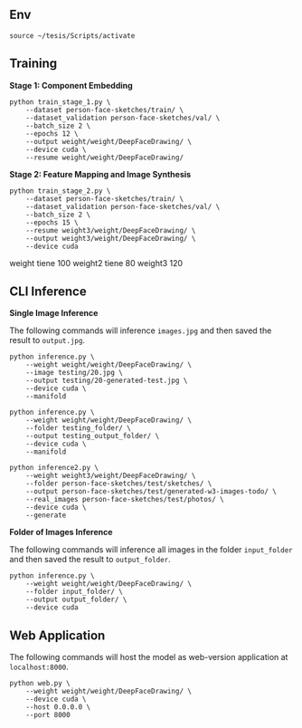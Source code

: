 ## Env

`source ~/tesis/Scripts/activate`

## Training

**Stage 1: Component Embedding**

```
python train_stage_1.py \
    --dataset person-face-sketches/train/ \
    --dataset_validation person-face-sketches/val/ \
    --batch_size 2 \
    --epochs 12 \
    --output weight/weight/DeepFaceDrawing/ \
    --device cuda \
    --resume weight/weight/DeepFaceDrawing/
```

**Stage 2: Feature Mapping and Image Synthesis**

```
python train_stage_2.py \
    --dataset person-face-sketches/train/ \
    --dataset_validation person-face-sketches/val/ \
    --batch_size 2 \
    --epochs 15 \
    --resume weight3/weight/DeepFaceDrawing/ \
    --output weight3/weight/DeepFaceDrawing/ \
    --device cuda
```

weight tiene 100
weight2 tiene 80
weight3 120

## CLI Inference

**Single Image Inference**

The following commands will inference `images.jpg` and then saved the result to `output.jpg`.

```
python inference.py \
    --weight weight/weight/DeepFaceDrawing/ \
    --image testing/20.jpg \
    --output testing/20-generated-test.jpg \
    --device cuda \
    --manifold
```

```
python inference.py \
    --weight weight/weight/DeepFaceDrawing/ \
    --folder testing_folder/ \
    --output testing_output_folder/ \
    --device cuda \
    --manifold
```

```
python inference2.py \
    --weight weight3/weight/DeepFaceDrawing/ \
    --folder person-face-sketches/test/sketches/ \
    --output person-face-sketches/test/generated-w3-images-todo/ \
    --real_images person-face-sketches/test/photos/ \
    --device cuda \
    --generate
```

**Folder of Images Inference**

The following commands will inference all images in the folder `input_folder` and then saved the result to `output_folder`.

```
python inference.py \
    --weight weight/weight/DeepFaceDrawing/ \
    --folder input_folder/ \
    --output output_folder/ \
    --device cuda
```

## Web Application

The following commands will host the model as web-version application at `localhost:8000`.

```
python web.py \
    --weight weight/weight/DeepFaceDrawing/ \
    --device cuda \
    --host 0.0.0.0 \
    --port 8000
```
